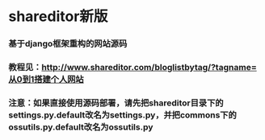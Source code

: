 # shareditor新版
### 基于django框架重构的网站源码
### 教程见：http://www.shareditor.com/bloglistbytag/?tagname=从0到1搭建个人网站
### 注意：如果直接使用源码部署，请先把shareditor目录下的settings.py.default改名为settings.py，并把commons下的ossutils.py.default改名为ossutils.py